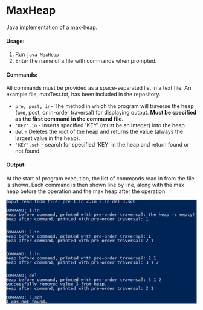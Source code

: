 # MaxHeap
Java implementation of a max-heap.

#### Usage: 
1. Run `java MaxHeap` 
2. Enter the name of a file with commands when prompted. 


#### Commands:

All commands must be provided as a space-separated list in a text file. An example file, maxTest.txt, has been included in the repository.

* `pre, post, in`- The method in which the program will traverse the heap (pre, post, or in-order traversal) for displaying output. **Must be specified as the first command in the command file.**
* `'KEY'.in` - inserts specified 'KEY' (must be an integer) into the heap.
* `del` - Deletes the root of the heap and returns the value (always the largest value in the heap).
* `'KEY'.sch` - search for specified 'KEY' in the heap and return found or not found.


#### Output: 

At the start of program execution, the list of commands read in from the file is shown. Each command is then shown line by line, along with the max heap before the operation and the max heap after the operation.

![**Example Program Run:**](exampleRun.PNG "Example run of MaxHeap.java.")
